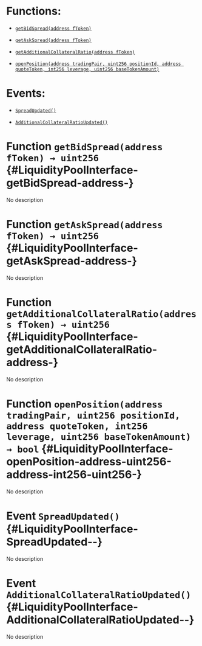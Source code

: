 # Functions:

- [`getBidSpread(address fToken)`](#LiquidityPoolInterface-getBidSpread-address-)

- [`getAskSpread(address fToken)`](#LiquidityPoolInterface-getAskSpread-address-)

- [`getAdditionalCollateralRatio(address fToken)`](#LiquidityPoolInterface-getAdditionalCollateralRatio-address-)

- [`openPosition(address tradingPair, uint256 positionId, address quoteToken, int256 leverage, uint256 baseTokenAmount)`](#LiquidityPoolInterface-openPosition-address-uint256-address-int256-uint256-)

# Events:

- [`SpreadUpdated()`](#LiquidityPoolInterface-SpreadUpdated--)

- [`AdditionalCollateralRatioUpdated()`](#LiquidityPoolInterface-AdditionalCollateralRatioUpdated--)

# Function `getBidSpread(address fToken) → uint256` {#LiquidityPoolInterface-getBidSpread-address-}

No description

# Function `getAskSpread(address fToken) → uint256` {#LiquidityPoolInterface-getAskSpread-address-}

No description

# Function `getAdditionalCollateralRatio(address fToken) → uint256` {#LiquidityPoolInterface-getAdditionalCollateralRatio-address-}

No description

# Function `openPosition(address tradingPair, uint256 positionId, address quoteToken, int256 leverage, uint256 baseTokenAmount) → bool` {#LiquidityPoolInterface-openPosition-address-uint256-address-int256-uint256-}

No description

# Event `SpreadUpdated()` {#LiquidityPoolInterface-SpreadUpdated--}

No description

# Event `AdditionalCollateralRatioUpdated()` {#LiquidityPoolInterface-AdditionalCollateralRatioUpdated--}

No description
